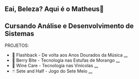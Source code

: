 ## Eai, Beleza? Aqui é o Matheus👋
## Cursando Análise e Desenvolvimento de Sistemas

<!--
**matheusressu/matheusressu** is a ✨ _special_ ✨ repository because its `README.md` (this file) appears on your GitHub profile.

Here are some ideas to get you started:

- 🔭 I’m currently working on ...
- 🌱 I’m currently learning ...
- 👯 I’m looking to collaborate on ...
- 🤔 I’m looking for help with ...
- 💬 Ask me about ...
- 📫 How to reach me: ...
- 😄 Pronouns: ...
- ⚡ Fun fact: ...
-->
PROJETOS:
- 🎵 Flashback - De volta aos Anos Dourados da Música [...](https://github.com/Projeto-Individual-Flashback)
- 🍓 Berry Bite - Tecnologia nas Estufas de Morango [...](https://github.com/BerryBite)
- 🍷 Wine Care - Tecnologia nas Vinícolas [...](https://github.com/WineCare-Company)
- 🃏 Sete and Half - Jogo do Sete Meio [...](https://github.com/matheusressu/sevenandhalf)
